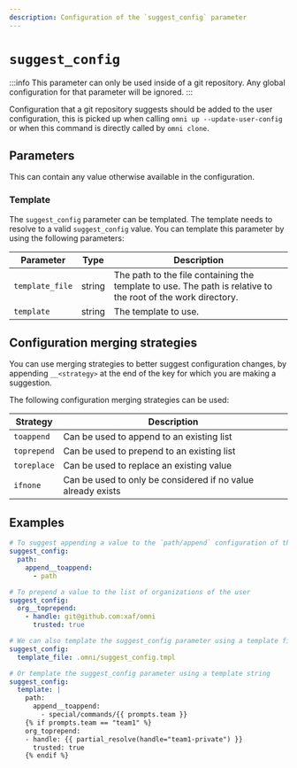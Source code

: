 ```yaml
---
description: Configuration of the `suggest_config` parameter
---
```


# `suggest_config`

:::info
This parameter can only be used inside of a git repository. Any global configuration for that parameter will be ignored.
:::

Configuration that a git repository suggests should be added to the user configuration, this is picked up when calling `omni up --update-user-config` or when this command is directly called by `omni clone`.

## Parameters

This can contain any value otherwise available in the configuration.

### Template

The `suggest_config` parameter can be templated. The template needs to resolve to a valid `suggest_config` value. You can template this parameter by using the following parameters:

| Parameter | Type | Description |
|-----------|------|-------------|
| `template_file` | string | The path to the file containing the template to use. The path is relative to the root of the work directory. |
| `template` | string | The template to use. |

## Configuration merging strategies

You can use merging strategies to better suggest configuration changes, by appending `__<strategy>` at the end of the key for which you are making a suggestion.

The following configuration merging strategies can be used:

| Strategy | Description |
|----------|-------------|
| `toappend` | Can be used to append to an existing list |
| `toprepend` | Can be used to prepend to an existing list |
| `toreplace` | Can be used to replace an existing value |
| `ifnone` | Can be used to only be considered if no value already exists |

## Examples

```yaml
# To suggest appending a value to the `path/append` configuration of the user
suggest_config:
  path:
    append__toappend:
      - path

# To prepend a value to the list of organizations of the user
suggest_config:
  org__toprepend:
    - handle: git@github.com:xaf/omni
      trusted: true

# We can also template the suggest_config parameter using a template file
suggest_config:
  template_file: .omni/suggest_config.tmpl

# Or template the suggest_config parameter using a template string
suggest_config:
  template: |
    path:
      append__toappend:
        - special/commands/{{ prompts.team }}
    {% if prompts.team == "team1" %}
    org_toprepend:
    - handle: {{ partial_resolve(handle="team1-private") }}
      trusted: true
    {% endif %}
```
